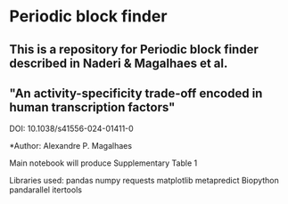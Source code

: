 # Periodic block finder

## This is a repository for Periodic block finder described in Naderi & Magalhaes et al. 
## "An activity-specificity trade-off encoded in human transcription factors"

DOI: 10.1038/s41556-024-01411-0

*Author: Alexandre P. Magalhaes

Main notebook will produce Supplementary Table 1 

Libraries used:
pandas
numpy
requests
matplotlib
metapredict
Biopython
pandarallel
itertools

